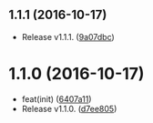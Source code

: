 <a name="1.1.1"></a>
## 1.1.1 (2016-10-17)

* Release v1.1.1. ([9a07dbc](https://github.com/fgribreau/stargazerz/commit/9a07dbc))



<a name="1.1.0"></a>
# 1.1.0 (2016-10-17)

* feat(init) ([6407a11](https://github.com/fgribreau/stargazerz/commit/6407a11))
* Release v1.1.0. ([d7ee805](https://github.com/fgribreau/stargazerz/commit/d7ee805))



